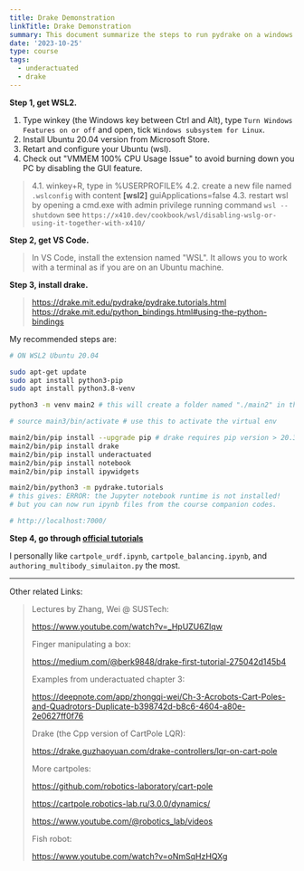 ```yaml
---
title: Drake Demonstration
linkTitle: Drake Demonstration
summary: This document summarize the steps to run pydrake on a windows machine with similar experience on an Ubuntu machine.
date: '2023-10-25'
type: course
tags:
  - underactuated
  - drake
---
```


<!-- {{< toc hide_on="xl" >}} -->


**Step 1, get WSL2.**
1. Type winkey (the Windows key between Ctrl and Alt), type `Turn Windows Features on or off` and open, tick `Windows subsystem for Linux`. 
2. Install Ubuntu 20.04 version from Microsoft Store.
3. Retart and configure your Ubuntu (wsl).
4. Check out "VMMEM 100% CPU Usage Issue" to avoid burning down you PC by disabling the GUI feature.
> 4.1. winkey+R, type in %USERPROFILE%
> 4.2. create a new file named `.wslconfig` with content
> **[wsl2]** 
> guiApplications=false
> 4.3. restart wsl by opening a cmd.exe with admin privilege running command `wsl --shutdown`
> see `https://x410.dev/cookbook/wsl/disabling-wslg-or-using-it-together-with-x410/`

**Step 2, get VS Code.**
> In VS Code, install the extension named "WSL". It allows you to work with a terminal as if you are on an Ubuntu machine.

**Step 3, install drake.**
> https://drake.mit.edu/pydrake/pydrake.tutorials.html
> https://drake.mit.edu/python_bindings.html#using-the-python-bindings

My recommended steps are:
```bash
# ON WSL2 Ubuntu 20.04

sudo apt-get update
sudo apt install python3-pip
sudo apt install python3.8-venv

python3 -m venv main2 # this will create a folder named "./main2" in the current directory "."

# source main3/bin/activate # use this to activate the virtual env

main2/bin/pip install --upgrade pip # drake requires pip version > 20.3
main2/bin/pip install drake
main2/bin/pip install underactuated
main2/bin/pip install notebook
main2/bin/pip install ipywidgets

main2/bin/python3 -m pydrake.tutorials
# this gives: ERROR: the Jupyter notebook runtime is not installed!
# but you can now run ipynb files from the course companion codes.

# http://localhost:7000/
```





<!-- BUT somehow I cannot enable my python3 venv encironment in wsl2. Instead, I run pydrake without setting an virtual environment. -->
<!-- Step 4, https://github.com/RussTedrake/underactuated
`git clone https://github.com/RussTedrake/underactuated.git`
to run, e.g., ipynb in folder ./dp, you need to fix the dependency issue by adding following snippets
```python
import sys; sys.path.insert(0, '/home/hory/codes/underactuated')
import sys; sys.path.append('../')
import sys, os; sys.path.append(os.path.dirname(os.path.abspath(__file__)))
```

`pip3 install mpld3 packaging`
 -->



**Step 4, go through [official tutorials](https://github.com/RussTedrake/underactuated)**

I personally like `cartpole_urdf.ipynb`, `cartpole_balancing.ipynb`, and `authoring_multibody_simulaiton.py` the most.

---
Other related Links:
> Lectures by Zhang, Wei @ SUSTech:
>
> https://www.youtube.com/watch?v=_HpUZU6Zlqw
>
> Finger manipulating a box:
>
> https://medium.com/@berk9848/drake-first-tutorial-275042d145b4
> 
> Examples from underactuated chapter 3:
>
> https://deepnote.com/app/zhongqi-wei/Ch-3-Acrobots-Cart-Poles-and-Quadrotors-Duplicate-b398742d-b8c6-4604-a80e-2e0627ff0f76
>
> Drake (the Cpp version of CartPole LQR):
> 
> https://drake.guzhaoyuan.com/drake-controllers/lqr-on-cart-pole
>
> More cartpoles:
>
> https://github.com/robotics-laboratory/cart-pole
>
> https://cartpole.robotics-lab.ru/3.0.0/dynamics/
>
> https://www.youtube.com/@robotics_lab/videos
>
> Fish robot:
>
> https://www.youtube.com/watch?v=oNmSqHzHQXg
>